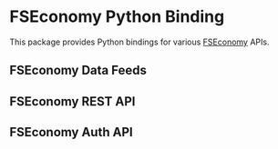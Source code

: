 # FSEconomy Python Binding

This package provides Python bindings for various [FSEconomy](https://www.fseconomy.net) APIs.

## FSEconomy Data Feeds

## FSEconomy REST API

## FSEconomy Auth API
